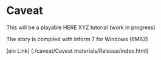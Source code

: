 # Caveat
This will be a playable HERE XYZ tutorial (work in progress)


The story is compiled with Inform 7 for Windows (6M62)

[ein Link] (./caveat/Caveat.materials/Release/index.html)
